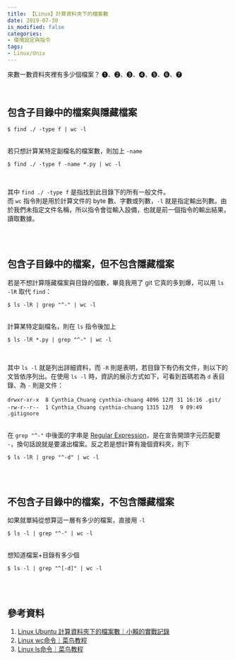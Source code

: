 ```yaml
---
title: 【Linux】計算資料夾下的檔案數
date: 2019-07-30
is_modified: false
categories:
- 環境設定與指令
tags:
- Linux/Unix 
--- 
```


來數一數資料夾裡有多少個檔案？ ❶、❷、❸、❹、❺、❻、❼ 

<!--more-->
<br> 

## 包含子目錄中的檔案與隱藏檔案

```shell
$ find ./ -type f | wc -l
```

<br> 若只想計算某特定副檔名的檔案數，則加上 `-name`

```shell
$ find ./ -type f -name *.py | wc -l
```

<br>

其中 `find ./ -type f` 是指找到此目錄下的所有一般文件。
<br> 而 `wc` 指令則是用於計算文件的 byte 數、字數或列數，`-l` 就是指定輸出列數。由於我們未指定文件名稱，所以指令會從輸入設備，也就是前一個指令的輸出結果，讀取數據。



<br><br>

## 包含子目錄中的檔案，但不包含隱藏檔案
若是不想計算隱藏檔案與目錄的個數，畢竟我用了 git 它真的多到爆，可以用 `ls -lR` 取代 `find`：

```shell
$ ls -lR | grep "^-" | wc -l
```


<br> 計算某特定副檔名，則在 `ls` 指令後加上

```shell
$ ls -lR *.py | grep "^-" | wc -l
```

<br>

其中 `ls -l` 就是列出詳細資料，而 `-R` 則是表明，若目錄下有仍有文件，則以下的文皆依序列出。在使用 `ls -l` 時，資訊的展示方式如下，可看到首碼若為 `d` 表目錄、為 `-` 則是文件：
```
drwxr-xr-x  8 Cynthia_Chuang cynthia-chuang 4096 12月 31 16:16 .git/
-rw-r--r--  1 Cynthia_Chuang cynthia-chuang 1315 12月  9 09:49 .gitignore
```

<br> 在 `grep "^-"` 中後面的字串是 [Regular Expression](https://developer.mozilla.org/zh-TW/docs/Web/JavaScript/Guide/Regular_Expressions#special-caret)，是在宣告開頭字元匹配要 `-`，換句話說就是要濾出檔案。反之若是想計算有幾個資料夾，則下

```shell
$ ls -lR | grep "^-d" | wc -l
```

<br><br>

## 不包含子目錄中的檔案，不包含隱藏檔案
如果就單純從想算這一層有多少的檔案，直接用 `-l`

```shell
$ ls -l | grep "^-" | wc -l
```

<br> 想知道檔案+目錄有多少個
```shell
$ ls -l | grep "^[-d]" | wc -l
```

<br><br> 

## 參考資料 
1. [Linux Ubuntu 計算資料夾下的檔案數｜小賴的實戰記錄](https://dotblogs.com.tw/newmonkey48/2012/12/13/85630) 
2. [Linux wc命令｜菜鸟教程](https://www.runoob.com/linux/linux-comm-wc.html)
3. [Linux ls命令｜菜鸟教程](https://www.runoob.com/linux/linux-comm-ls.html)